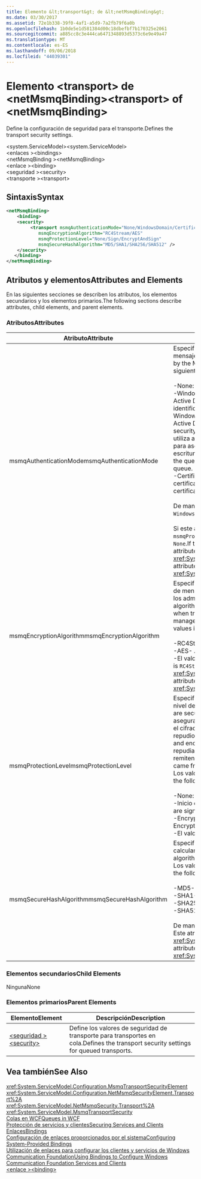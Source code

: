 ```yaml
---
title: Elemento &lt;transport&gt; de &lt;netMsmqBinding&gt;
ms.date: 03/30/2017
ms.assetid: 72e1b338-39f0-4af1-a5d9-7a2fb79f6a0b
ms.openlocfilehash: 1b0de5e1d581384d00c18dbefbf7b170325e2061
ms.sourcegitcommit: a885cc8c3e444ca6471348893d5373c6e9e49a47
ms.translationtype: MT
ms.contentlocale: es-ES
ms.lasthandoff: 09/06/2018
ms.locfileid: "44039301"
---
```

# <a name="lttransportgt-of-ltnetmsmqbindinggt"></a><span data-ttu-id="c4595-102">Elemento &lt;transport&gt; de &lt;netMsmqBinding&gt;</span><span class="sxs-lookup"><span data-stu-id="c4595-102">&lt;transport&gt; of &lt;netMsmqBinding&gt;</span></span>
<span data-ttu-id="c4595-103">Define la configuración de seguridad para el transporte.</span><span class="sxs-lookup"><span data-stu-id="c4595-103">Defines the transport security settings.</span></span>  
  
 <span data-ttu-id="c4595-104">\<system.ServiceModel></span><span class="sxs-lookup"><span data-stu-id="c4595-104">\<system.ServiceModel></span></span>  
<span data-ttu-id="c4595-105">\<enlaces ></span><span class="sxs-lookup"><span data-stu-id="c4595-105">\<bindings></span></span>  
<span data-ttu-id="c4595-106">\<netMsmqBinding ></span><span class="sxs-lookup"><span data-stu-id="c4595-106">\<netMsmqBinding></span></span>  
<span data-ttu-id="c4595-107">\<enlace ></span><span class="sxs-lookup"><span data-stu-id="c4595-107">\<binding></span></span>  
<span data-ttu-id="c4595-108">\<seguridad ></span><span class="sxs-lookup"><span data-stu-id="c4595-108">\<security></span></span>  
<span data-ttu-id="c4595-109">\<transporte ></span><span class="sxs-lookup"><span data-stu-id="c4595-109">\<transport></span></span>  
  
## <a name="syntax"></a><span data-ttu-id="c4595-110">Sintaxis</span><span class="sxs-lookup"><span data-stu-id="c4595-110">Syntax</span></span>  
  
```xml  
<netMsmqBinding>  
    <binding>  
    <security>  
         <transport msmqAuthenticationMode="None/WindowsDomain/Certificate"  
            msmqEncryptionAlgorithm="RC4Stream/AES"  
            msmqProtectionLevel="None/Sign/EncryptAndSign"  
            msmqSecureHashAlgorithm="MD5/SHA1/SHA256/SHA512" />  
    </security>  
   </binding>  
</netMsmqBinding>  
```  
  
## <a name="attributes-and-elements"></a><span data-ttu-id="c4595-111">Atributos y elementos</span><span class="sxs-lookup"><span data-stu-id="c4595-111">Attributes and Elements</span></span>  
 <span data-ttu-id="c4595-112">En las siguientes secciones se describen los atributos, los elementos secundarios y los elementos primarios.</span><span class="sxs-lookup"><span data-stu-id="c4595-112">The following sections describe attributes, child elements, and parent elements.</span></span>  
  
### <a name="attributes"></a><span data-ttu-id="c4595-113">Atributos</span><span class="sxs-lookup"><span data-stu-id="c4595-113">Attributes</span></span>  
  
|<span data-ttu-id="c4595-114">Atributo</span><span class="sxs-lookup"><span data-stu-id="c4595-114">Attribute</span></span>|<span data-ttu-id="c4595-115">Descripción</span><span class="sxs-lookup"><span data-stu-id="c4595-115">Description</span></span>|  
|---------------|-----------------|  
|<span data-ttu-id="c4595-116">msmqAuthenticationMode</span><span class="sxs-lookup"><span data-stu-id="c4595-116">msmqAuthenticationMode</span></span>|<span data-ttu-id="c4595-117">Especifica cómo el transporte de MSMQ debe autenticar el mensaje.</span><span class="sxs-lookup"><span data-stu-id="c4595-117">Specifies how the message must be authenticated by the MSMQ transport.</span></span> <span data-ttu-id="c4595-118">Los valores válidos son los siguientes:</span><span class="sxs-lookup"><span data-stu-id="c4595-118">Valid values include the following:</span></span><br /><br /> <span data-ttu-id="c4595-119">-None: Sin autenticación.</span><span class="sxs-lookup"><span data-stu-id="c4595-119">-   None: No authentication.</span></span><br /><span data-ttu-id="c4595-120">-WindowsDomain: El mecanismo de autenticación usa Active Directory para recuperar el certificado X.509 para el identificador de seguridad asociado al mensaje.</span><span class="sxs-lookup"><span data-stu-id="c4595-120">-   WindowsDomain: The authentication mechanism uses Active Directory to retrieve the X.509 certificate for the security identifier associated with the message.</span></span> <span data-ttu-id="c4595-121">Esto se utiliza a continuación para comprobar el ACL de la cola para asegurarse que el usuario tiene el permiso de escritura para la cola.</span><span class="sxs-lookup"><span data-stu-id="c4595-121">This is then used to check the ACL of the queue to ensure the user has write permission for the queue.</span></span><br /><span data-ttu-id="c4595-122">-Certificate: El canal recupera el certificado del almacén de certificados.</span><span class="sxs-lookup"><span data-stu-id="c4595-122">-   Certificate: The channel retrieves the certificate from the certificate store.</span></span><br /><br /> <span data-ttu-id="c4595-123">De manera predeterminada, es `WindowsDomain`.</span><span class="sxs-lookup"><span data-stu-id="c4595-123">The default is `WindowsDomain`.</span></span><br /><br /> <span data-ttu-id="c4595-124">Si este atributo se establece en `None`, el atributo `msmqProtectionLevel` también debe establecerse como `None`.</span><span class="sxs-lookup"><span data-stu-id="c4595-124">If this attribute is set to `None`, the `msmqProtectionLevel` attribute must also be set to `None`.</span></span> <span data-ttu-id="c4595-125">Este atributo es del tipo <xref:System.ServiceModel.MsmqAuthenticationMode>.</span><span class="sxs-lookup"><span data-stu-id="c4595-125">This attribute is of type <xref:System.ServiceModel.MsmqAuthenticationMode></span></span>|  
|<span data-ttu-id="c4595-126">msmqEncryptionAlgorithm</span><span class="sxs-lookup"><span data-stu-id="c4595-126">msmqEncryptionAlgorithm</span></span>|<span data-ttu-id="c4595-127">Especifica el algoritmo que se va a utilizar para el cifrado de mensajes en la conexión al transferir los mensajes entre los administradores de la cola de mensajes.</span><span class="sxs-lookup"><span data-stu-id="c4595-127">Specifies the algorithm to be used for message encryption on the wire when transferring messages between message queue managers.</span></span> <span data-ttu-id="c4595-128">Los valores válidos son los siguientes:</span><span class="sxs-lookup"><span data-stu-id="c4595-128">Valid values include the following:</span></span><br /><br /> <span data-ttu-id="c4595-129">-RC4Stream</span><span class="sxs-lookup"><span data-stu-id="c4595-129">-   RC4Stream</span></span><br /><span data-ttu-id="c4595-130">-AES</span><span class="sxs-lookup"><span data-stu-id="c4595-130">-   AES</span></span><br /><span data-ttu-id="c4595-131">-El valor predeterminado es `RC4Stream`.</span><span class="sxs-lookup"><span data-stu-id="c4595-131">-   The default value is `RC4Stream`.</span></span> <span data-ttu-id="c4595-132">Este atributo es del tipo <xref:System.ServiceModel.MsmqEncryptionAlgorithm>.</span><span class="sxs-lookup"><span data-stu-id="c4595-132">This attribute is of type <xref:System.ServiceModel.MsmqEncryptionAlgorithm>.</span></span>|  
|<span data-ttu-id="c4595-133">msmqProtectionLevel</span><span class="sxs-lookup"><span data-stu-id="c4595-133">msmqProtectionLevel</span></span>|<span data-ttu-id="c4595-134">Especifica la manera en que los mensajes se protegen en el nivel de transporte de MSMQ.</span><span class="sxs-lookup"><span data-stu-id="c4595-134">Specifies the way messages are secured at the level of the MSMQ transport.</span></span> <span data-ttu-id="c4595-135">El cifrado asegura la integridad del mensaje, mientras que la firma y el cifrado aseguran la integridad del mensaje y el no repudio.</span><span class="sxs-lookup"><span data-stu-id="c4595-135">Encryption ensures message integrity, while sign and encrypt ensures both message integrity and non-repudiation.</span></span> <span data-ttu-id="c4595-136">Es decir, el mensaje procedió del remitente y el remitente es quien dice ser.</span><span class="sxs-lookup"><span data-stu-id="c4595-136">That is, the message indeed came from the sender and the sender is who he says he is.</span></span> <span data-ttu-id="c4595-137">Los valores válidos son los siguientes:</span><span class="sxs-lookup"><span data-stu-id="c4595-137">Valid values include the following:</span></span><br /><br /> <span data-ttu-id="c4595-138">-None: Sin protección.</span><span class="sxs-lookup"><span data-stu-id="c4595-138">-   None: No protection.</span></span><br /><span data-ttu-id="c4595-139">-Inicio de sesión: Se firman los mensajes.</span><span class="sxs-lookup"><span data-stu-id="c4595-139">-   Sign: Messages are signed.</span></span><br /><span data-ttu-id="c4595-140">-EncryptAndSign: Los mensajes se cifran y firman.</span><span class="sxs-lookup"><span data-stu-id="c4595-140">-   EncryptAndSign: Messages are encrypted and signed.</span></span><br /><span data-ttu-id="c4595-141">-El valor predeterminado es `Sign`.</span><span class="sxs-lookup"><span data-stu-id="c4595-141">-   The default is `Sign`.</span></span>|  
|<span data-ttu-id="c4595-142">msmqSecureHashAlgorithm</span><span class="sxs-lookup"><span data-stu-id="c4595-142">msmqSecureHashAlgorithm</span></span>|<span data-ttu-id="c4595-143">Especifica el algoritmo hash que se va a utilizar para calcular la síntesis del mensaje.</span><span class="sxs-lookup"><span data-stu-id="c4595-143">Specifies the hash algorithm to be used for computing the message digest.</span></span> <span data-ttu-id="c4595-144">Los valores válidos son los siguientes:</span><span class="sxs-lookup"><span data-stu-id="c4595-144">Valid values include the following:</span></span><br /><br /> <span data-ttu-id="c4595-145">-MD5</span><span class="sxs-lookup"><span data-stu-id="c4595-145">-   MD5</span></span><br /><span data-ttu-id="c4595-146">-SHA1</span><span class="sxs-lookup"><span data-stu-id="c4595-146">-   SHA1</span></span><br /><span data-ttu-id="c4595-147">-SHA256</span><span class="sxs-lookup"><span data-stu-id="c4595-147">-   SHA256</span></span><br /><span data-ttu-id="c4595-148">-SHA512</span><span class="sxs-lookup"><span data-stu-id="c4595-148">-   SHA512</span></span><br /><br /> <span data-ttu-id="c4595-149">De manera predeterminada, es `SHA1`.</span><span class="sxs-lookup"><span data-stu-id="c4595-149">The default is `SHA1`.</span></span> <span data-ttu-id="c4595-150">Este atributo es del tipo <xref:System.ServiceModel.MsmqSecureHashAlgorithm>.</span><span class="sxs-lookup"><span data-stu-id="c4595-150">This attribute is of type <xref:System.ServiceModel.MsmqSecureHashAlgorithm>.</span></span>|  
  
### <a name="child-elements"></a><span data-ttu-id="c4595-151">Elementos secundarios</span><span class="sxs-lookup"><span data-stu-id="c4595-151">Child Elements</span></span>  
 <span data-ttu-id="c4595-152">Ninguna</span><span class="sxs-lookup"><span data-stu-id="c4595-152">None</span></span>  
  
### <a name="parent-elements"></a><span data-ttu-id="c4595-153">Elementos primarios</span><span class="sxs-lookup"><span data-stu-id="c4595-153">Parent Elements</span></span>  
  
|<span data-ttu-id="c4595-154">Elemento</span><span class="sxs-lookup"><span data-stu-id="c4595-154">Element</span></span>|<span data-ttu-id="c4595-155">Descripción</span><span class="sxs-lookup"><span data-stu-id="c4595-155">Description</span></span>|  
|-------------|-----------------|  
|[<span data-ttu-id="c4595-156">\<seguridad ></span><span class="sxs-lookup"><span data-stu-id="c4595-156">\<security></span></span>](../../../../../docs/framework/configure-apps/file-schema/wcf/security-of-netmsmqbinding.md)|<span data-ttu-id="c4595-157">Define los valores de seguridad de transporte para transportes en cola.</span><span class="sxs-lookup"><span data-stu-id="c4595-157">Defines the transport security settings for queued transports.</span></span>|  
  
## <a name="see-also"></a><span data-ttu-id="c4595-158">Vea también</span><span class="sxs-lookup"><span data-stu-id="c4595-158">See Also</span></span>  
 <xref:System.ServiceModel.Configuration.MsmqTransportSecurityElement>  
 <xref:System.ServiceModel.Configuration.NetMsmqSecurityElement.Transport%2A>  
 <xref:System.ServiceModel.NetMsmqSecurity.Transport%2A>  
 <xref:System.ServiceModel.MsmqTransportSecurity>  
 [<span data-ttu-id="c4595-159">Colas en WCF</span><span class="sxs-lookup"><span data-stu-id="c4595-159">Queues in WCF</span></span>](../../../../../docs/framework/wcf/feature-details/queues-in-wcf.md)  
 [<span data-ttu-id="c4595-160">Protección de servicios y clientes</span><span class="sxs-lookup"><span data-stu-id="c4595-160">Securing Services and Clients</span></span>](../../../../../docs/framework/wcf/feature-details/securing-services-and-clients.md)  
 [<span data-ttu-id="c4595-161">Enlaces</span><span class="sxs-lookup"><span data-stu-id="c4595-161">Bindings</span></span>](../../../../../docs/framework/wcf/bindings.md)  
 [<span data-ttu-id="c4595-162">Configuración de enlaces proporcionados por el sistema</span><span class="sxs-lookup"><span data-stu-id="c4595-162">Configuring System-Provided Bindings</span></span>](../../../../../docs/framework/wcf/feature-details/configuring-system-provided-bindings.md)  
 [<span data-ttu-id="c4595-163">Utilización de enlaces para configurar los clientes y servicios de Windows Communication Foundation</span><span class="sxs-lookup"><span data-stu-id="c4595-163">Using Bindings to Configure Windows Communication Foundation Services and Clients</span></span>](https://msdn.microsoft.com/library/bd8b277b-932f-472f-a42a-b02bb5257dfb)  
 [<span data-ttu-id="c4595-164">\<enlace ></span><span class="sxs-lookup"><span data-stu-id="c4595-164">\<binding></span></span>](../../../../../docs/framework/misc/binding.md)
